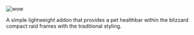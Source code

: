 ![wow](https://i.imgur.com/n99FmLD.png)

A simple lightweight addon that provides a pet healthbar within the blizzard compact raid frames with the traditional styling.
